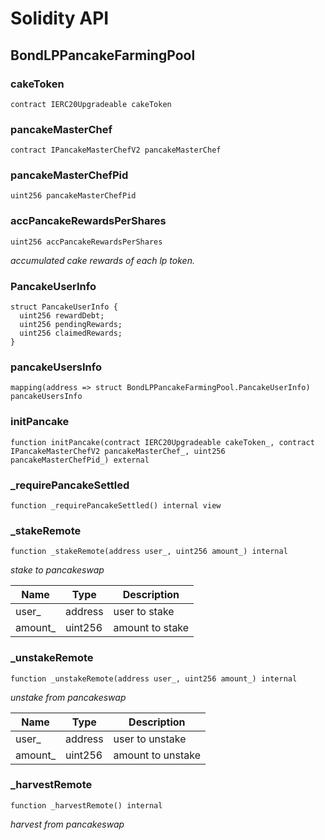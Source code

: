 # Solidity API

## BondLPPancakeFarmingPool

### cakeToken

```solidity
contract IERC20Upgradeable cakeToken
```

### pancakeMasterChef

```solidity
contract IPancakeMasterChefV2 pancakeMasterChef
```

### pancakeMasterChefPid

```solidity
uint256 pancakeMasterChefPid
```

### accPancakeRewardsPerShares

```solidity
uint256 accPancakeRewardsPerShares
```

_accumulated cake rewards of each lp token._

### PancakeUserInfo

```solidity
struct PancakeUserInfo {
  uint256 rewardDebt;
  uint256 pendingRewards;
  uint256 claimedRewards;
}
```

### pancakeUsersInfo

```solidity
mapping(address => struct BondLPPancakeFarmingPool.PancakeUserInfo) pancakeUsersInfo
```

### initPancake

```solidity
function initPancake(contract IERC20Upgradeable cakeToken_, contract IPancakeMasterChefV2 pancakeMasterChef_, uint256 pancakeMasterChefPid_) external
```

### _requirePancakeSettled

```solidity
function _requirePancakeSettled() internal view
```

### _stakeRemote

```solidity
function _stakeRemote(address user_, uint256 amount_) internal
```

_stake to pancakeswap_

| Name | Type | Description |
| ---- | ---- | ----------- |
| user_ | address | user to stake |
| amount_ | uint256 | amount to stake |

### _unstakeRemote

```solidity
function _unstakeRemote(address user_, uint256 amount_) internal
```

_unstake from pancakeswap_

| Name | Type | Description |
| ---- | ---- | ----------- |
| user_ | address | user to unstake |
| amount_ | uint256 | amount to unstake |

### _harvestRemote

```solidity
function _harvestRemote() internal
```

_harvest from pancakeswap_

